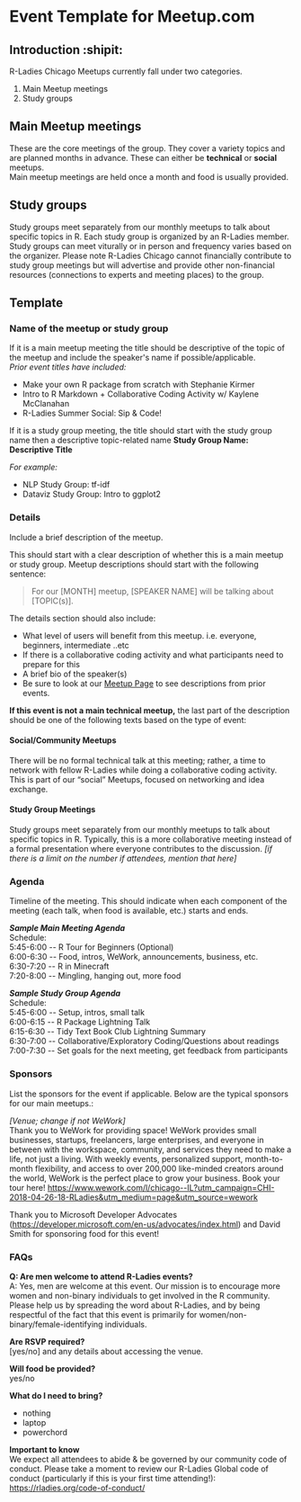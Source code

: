 
# Event Template for Meetup.com

## Introduction :shipit:

R-Ladies Chicago Meetups currently fall under two categories.
1. Main Meetup meetings
2. Study groups

## Main Meetup meetings
These are the core meetings of the group. They cover a variety topics and are planned months in advance. These can either be **technical** or **social** meetups.  
Main meetup meetings are held once a month and food is usually provided.


## Study groups
Study groups meet separately from our monthly meetups to talk about specific topics in R. Each study group is organized by an R-Ladies member. Study groups can meet viturally or in person and frequency varies based on the organizer. Please note R-Ladies Chicago cannot financially contribute to study group meetings but will advertise and provide other non-financial resources (connections to experts and meeting places) to the group.  

## Template

### Name of the meetup or study group

If it is a main meetup meeting the title should be descriptive of the topic of the meetup and include the speaker's name if possible/applicable.  
*Prior event titles have included:* 
- Make your own R package from scratch with Stephanie Kirmer  
- Intro to R Markdown + Collaborative Coding Activity w/ Kaylene McClanahan  
- R-Ladies Summer Social: Sip & Code!  
  
  
If it is a study group meeting, the title should start with the study group name then a descriptive topic-related name
**Study Group Name: Descriptive Title**   
  
 *For example:*  
 - NLP Study Group: tf-idf  
 - Dataviz Study Group: Intro to ggplot2  

### Details
Include a brief description of the meetup. 

This should start with a clear description of whether this is a main meetup or study group. Meetup descriptions should start with the following sentence:   

> For our [MONTH] meetup, [SPEAKER NAME] will be talking about [TOPIC(s)].   

The details section should also include:  
  
- What level of users will benefit from this meetup. i.e. everyone, beginners, intermediate ..etc  
- If there is a collaborative coding activity and what participants need to prepare for this  
- A brief bio of the speaker(s)  
- Be sure to look at our [Meetup Page](https://www.meetup.com/rladies-chicago/) to see descriptions from prior events.  
  
**If this event is not a main technical meetup,** the last part of the description should be one of the following texts based on the type of event:  
  
#### Social/Community Meetups  
There will be no formal technical talk at this meeting; rather, a time to network with fellow R-Ladies while doing a collaborative coding activity. This is part of our “social” Meetups, focused on networking and idea exchange.  
  
#### Study Group Meetings  
Study groups meet separately from our monthly meetups to talk about specific topics in R. Typically, this is a more collaborative meeting instead of a formal presentation where everyone contributes to the discussion. *[if there is a limit on the number if attendees, mention that here]*   
  
  

### Agenda 
Timeline of the meeting. This should indicate when each component of the meeting (each talk, when food is available, etc.) starts and ends.

__*Sample Main Meeting Agenda*__  
Schedule:  
5:45-6:00 -- R Tour for Beginners (Optional)  
6:00-6:30 -- Food, intros, WeWork, announcements, business, etc.  
6:30-7:20 -- R in Minecraft  
7:20-8:00 -- Mingling, hanging out, more food  
  
__*Sample Study Group Agenda*__  
Schedule:  
5:45-6:00 -- Setup, intros, small talk  
6:00-6:15 -- R Package Lightning Talk  
6:15-6:30 -- Tidy Text Book Club Lightning Summary  
6:30-7:00 -- Collaborative/Exploratory Coding/Questions about readings  
7:00-7:30 -- Set goals for the next meeting, get feedback from participants  

### Sponsors  
  
List the sponsors for the event if applicable. Below are the typical sponsors for our main meetups.\:  
  
*[Venue; change if not WeWork]*  
Thank you to WeWork for providing space! WeWork provides small businesses, startups, freelancers, large enterprises, and everyone in between with the workspace, community, and services they need to make a life, not just a living. With weekly events, personalized support, month-to-month flexibility, and access to over 200,000 like-minded creators around the world, WeWork is the perfect place to grow your business. Book your tour here! https://www.wework.com/l/chicago--IL?utm_campaign=CHI-2018-04-26-18-RLadies&utm_medium=page&utm_source=wework  
  
Thank you to Microsoft Developer Advocates (https://developer.microsoft.com/en-us/advocates/index.html) and David Smith for sponsoring food for this event!  
  
  
### FAQs
  
**Q: Are men welcome to attend R-Ladies events?**  
A: Yes, men are welcome at this event. Our mission is to encourage more women and non-binary individuals to get involved in the R community. Please help us by spreading the word about R-Ladies, and by being respectful of the fact that this event is primarily for women/non-binary/female-identifying individuals.
  
**Are RSVP required?**  
[yes/no] and any details about accessing the venue.  
  
**Will food be provided?**   
yes/no

**What do I need to bring?**
- nothing
- laptop
- powerchord

**Important to know**  
We expect all attendees to abide & be governed by our community code of conduct. Please take a moment to review our R-Ladies Global code of conduct (particularly if this is your first time attending!): https://rladies.org/code-of-conduct/  

